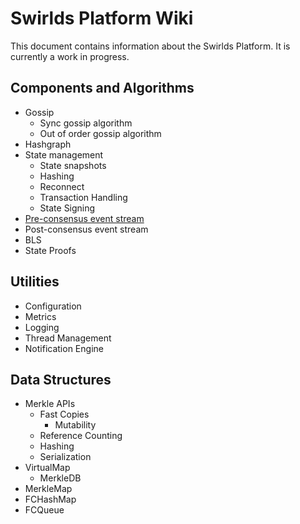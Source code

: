 # Swirlds Platform Wiki

This document contains information about the Swirlds Platform. It is currently a work in progress.

## Components and Algorithms

- Gossip
  - Sync gossip algorithm
  - Out of order gossip algorithm
- Hashgraph
- State management
  - State snapshots
  - Hashing
  - Reconnect
  - Transaction Handling
  - State Signing
- [Pre-consensus event stream](components/preConsensusEventStream.md)
- Post-consensus event stream
- BLS
- State Proofs

## Utilities

- Configuration
- Metrics
- Logging
- Thread Management
- Notification Engine

## Data Structures

- Merkle APIs
  - Fast Copies
    - Mutability
  - Reference Counting
  - Hashing
  - Serialization
- VirtualMap
  - MerkleDB
- MerkleMap
- FCHashMap
- FCQueue